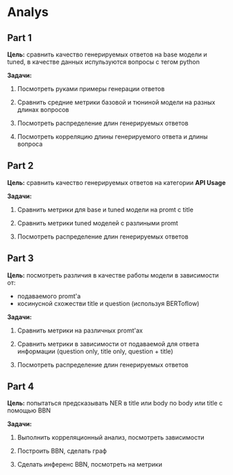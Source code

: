 # Analys

## Part 1

__Цель:__ сравнить качество генерируемых ответов на base модели и tuned, в качестве данных испульзуются вопросы с тегом python

__Задачи:__

1) Посмотреть руками примеры генерации ответов

2) Сравнить средние метрики базовой и тюниной модели на разных длинах вопросов

3) Посмотреть распределение длин генерируемых ответов

4) Посмотреть корреляцию длины генерируемого ответа и длины вопроса

## Part 2

__Цель:__ сравнить качество генерируемых ответов на категории __API Usage__

__Задачи:__

1) Сравнить метрики для base и tuned модели на promt с title

2) Сравнить метрики tuned моделей с разлиными promt

3) Посмотреть распределение длин генерируемых ответов

## Part 3

__Цель:__ посмотреть различия в качестве работы модели в зависимости от:
- подаваемого promt'а
- косинусной схожестви title и question (используя BERToflow)

__Задачи:__

1) Сравнить метрики на различных promt'ах 

2) Сравнить метрики в зависимости от подаваемой для ответа информации (question only, title only, question + title)

3) Посмотреть распределение длин генерируемых ответов

## Part 4

__Цель:__ попытаться предсказывать NER в title или body по body или title с помощью BBN

__Задачи:__

1) Выполнить корреляционный анализ, посмотреть зависимости

2) Построить BBN, сделать граф

3) Сделать инференс BBN, посмотреть на метрики